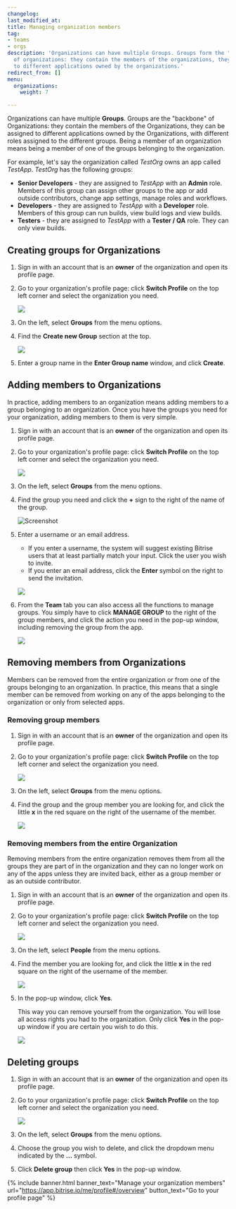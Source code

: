 ```yaml
---
changelog:
last_modified_at:
title: Managing organization members
tag:
- teams
- orgs
description: 'Organizations can have multiple Groups. Groups form the "backbones"
  of organizations: they contain the members of the organizations, they can be assigned
  to different applications owned by the organizations.'
redirect_from: []
menu:
  organizations:
    weight: 7

---
```

Organizations can have multiple **Groups**. Groups are the "backbone" of Organizations: they contain the members of the Organizations, they can be assigned to different applications owned by the Organizations, with different roles assigned to the different groups. Being a member of an organization means being a member of one of the groups belonging to the organization.

For example, let's say the organization called _TestOrg_ owns an app called _TestApp_. _TestOrg_ has the following groups:

* **Senior Developers** - they are assigned to _TestApp_ with an **Admin** role. Members of this group can assign other groups to the app or add outside contributors, change app settings, manage roles and workflows.
* **Developers** - they are assigned to _TestApp_ with a **Developer** role. Members of this group can run builds, view build logs and view builds.
* **Testers** - they are assigned to _TestApp_ with a **Tester / QA** role. They can only view builds.

## Creating groups for Organizations

1. Sign in with an account that is an **owner** of the organization and open its profile page.
2. Go to your organization's profile page: click **Switch Profile** on the top left corner and select the organization you need.

   ![](/img/switch-profile-2.jpg)
3. On the left, select **Groups** from the menu options.
4. Find the **Create new Group** section at the top.

   ![](/img/enter-group-name.jpg)
5. Enter a group name in the **Enter Group name** window, and click **Create**.

## Adding members to Organizations

In practice, adding members to an organization means adding members to a group belonging to an organization. Once you have the groups you need for your organization, adding members to them is very simple.

1. Sign in with an account that is an **owner** of the organization and open its profile page.
2. Go to your organization's profile page: click **Switch Profile** on the top left corner and select the organization you need.

   ![](/img/switch-profile-2.jpg)
3. On the left, select **Groups** from the menu options.
4. Find the group you need and click the **+** sign to the right of the name of the group.

   ![Screenshot](/img/team-management/organization/group-name.png)
5. Enter a username or an email address.
   * If you enter a username, the system will suggest existing Bitrise users that at least partially match your input. Click the user you wish to invite.
   * If you enter an email address, click the **Enter** symbol on the right to send the invitation.

   ![](/img/test-group.jpg)
6. From the **Team** tab you can also access all the functions to manage groups. You simply have to click **MANAGE GROUP** to the right of the group members, and click the action you need in the pop-up window, including removing the group from the app.

   ![](/img/test-group-manage-group.png)

## Removing members from Organizations

Members can be removed from the entire organization or from one of the groups belonging to an organization. In practice, this means that a single member can be removed from working on any of the apps belonging to the organization or only from selected apps.

### Removing group members

1. Sign in with an account that is an **owner** of the organization and open its profile page.
2. Go to your organization's profile page: click **Switch Profile** on the top left corner and select the organization you need.

   ![](/img/switch-profile-2.jpg)
3. On the left, select **Groups** from the menu options.
4. Find the group and the group member you are looking for, and click the little **x** in the red square on the right of the username of the member.

   ![](/img/test-group-remove.jpg)

### Removing members from the entire Organization

Removing members from the entire organization removes them from all the groups they are part of in the organization and they can no longer work on any of the apps unless they are invited back, either as a group member or as an outside contributor.

1. Sign in with an account that is an **owner** of the organization and open its profile page.
2. Go to your organization's profile page: click **Switch Profile** on the top left corner and select the organization you need.

   ![](/img/switch-profile-1.jpg)
3. On the left, select **People** from the menu options.
4. Find the member you are looking for, and click the little **x** in the red square on the right of the username of the member.

   ![](/img/organization-remove-owner.jpg)
5. In the pop-up window, click **Yes**.

   This way you can remove yourself from the organization. You will lose all access rights you had to the organization. Only click **Yes** in the pop-up window if you are certain you wish to do this.

   ![](/img/are-you-sure-owner-remove.jpg)

## Deleting groups

1. Sign in with an account that is an **owner** of the organization and open its profile page.
2. Go to your organization's profile page: click **Switch Profile** on the top left corner and select the organization you need.

   ![](/img/switch-profile-2.jpg)
3. On the left, select **Groups** from the menu options.
4. Choose the group you wish to delete, and click the dropdown menu indicated by the **...** symbol.
5. Click **Delete group** then click **Yes** in the pop-up window.

{% include banner.html banner_text="Manage your organization members" url="https://app.bitrise.io/me/profile#/overview" button_text="Go to your profile page" %}